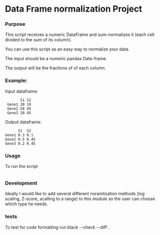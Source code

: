 # Data Frame normalization Project

### Purpose
This script receives a numeric DataFrame and sum-normalizes it (each cell divided to the sum of its column).

You can use this script as an easy way to normalize your data.

The input should be a numeric pandas Data-frame.

The output will be the fractions of of each column.


### Example: 

Input dataframe:
```
       S1 S2
 Gene1 30 10
 Gene2 50 45
 Gene3 20 45
```
Output dataframe:
```
      S1  S2
Gene1 0.3 0.1
Gene2 0.5 0.45
Gene3 0.2 0.45
```

### Usage


 To run the script 
 ``` python

 ```

### Development

Ideally I would like to add several different noramlization methods (log scaling, Z-score, scalling to a range) to this module so the user can choose which type he needs.

### tests
To test for code formatting run black --check --diff .